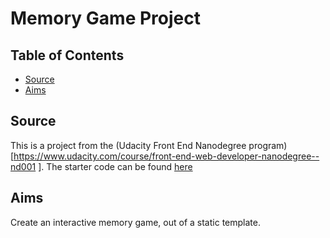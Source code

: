 # Memory Game Project

## Table of Contents

* [Source](#source)
* [Aims](#aims)

## Source

This is a project from the (Udacity Front End Nanodegree program)[https://www.udacity.com/course/front-end-web-developer-nanodegree--nd001 ]. The starter code can be found [here](https://github.com/udacity/fend-project-memory-game)

## Aims

Create an interactive memory game, out of a static template.